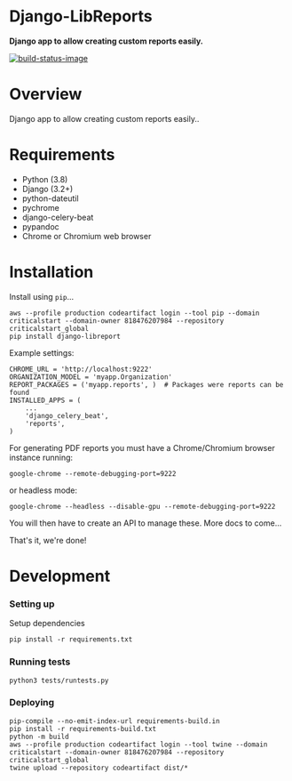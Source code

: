 # Django-LibReports

**Django app to allow creating custom reports easily.**

[![build-status-image]][travis]

# Overview

Django app to allow creating custom reports easily..

# Requirements

* Python (3.8)
* Django (3.2+)
* python-dateutil
* pychrome
* django-celery-beat
* pypandoc
* Chrome or Chromium web browser

# Installation

Install using `pip`...

    aws --profile production codeartifact login --tool pip --domain criticalstart --domain-owner 818476207984 --repository criticalstart_global 
    pip install django-libreport

Example settings:

    CHROME_URL = 'http://localhost:9222'
    ORGANIZATION_MODEL = 'myapp.Organization'
    REPORT_PACKAGES = ('myapp.reports', )  # Packages were reports can be found
    INSTALLED_APPS = (
        ...
        'django_celery_beat',
        'reports',
    )

For generating PDF reports you must have a Chrome/Chromium browser instance running:

    google-chrome --remote-debugging-port=9222

or headless mode:

    google-chrome --headless --disable-gpu --remote-debugging-port=9222

You will then have to create an API to manage these. More docs to come...

That's it, we're done!

[build-status-image]: https://secure.travis-ci.org/AdvancedThreatAnalytics/django-libreports.png?branch=master
[travis]: http://travis-ci.org/AdvancedThreatAnalytics/django-libreports?branch=master

# Development

### Setting up
Setup dependencies
```
pip install -r requirements.txt
```
### Running tests

```
python3 tests/runtests.py
```

### Deploying
```
pip-compile --no-emit-index-url requirements-build.in
pip install -r requirements-build.txt
python -m build
aws --profile production codeartifact login --tool twine --domain criticalstart --domain-owner 818476207984 --repository criticalstart_global 
twine upload --repository codeartifact dist/*
```
